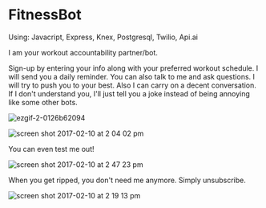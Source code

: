 # FitnessBot
Using: Javacript, Express, Knex, Postgresql, Twilio, Api.ai


I am your workout accountability partner/bot.

Sign-up by entering your info along with your preferred workout schedule. I will send you a daily reminder. You can also talk to me and ask questions. I will try to push you to your best. Also I can carry on a decent conversation. If I don't understand you, I'll just tell you a joke instead of being annoying like some other bots. 

![ezgif-2-0126b62094](https://cloud.githubusercontent.com/assets/22905837/23338825/7bd4fa8e-fbc9-11e6-958f-4ec50c347d49.gif)





![screen shot 2017-02-10 at 2 04 02 pm](https://cloud.githubusercontent.com/assets/22905837/22846375/097b555c-ef9c-11e6-800f-f6cce031ce9c.png)


You can even test me out!

![screen shot 2017-02-10 at 2 47 23 pm](https://cloud.githubusercontent.com/assets/22905837/22847114/eb898272-ef9f-11e6-89b0-dcc9419a3e4c.png)


When you get ripped, you don't need me anymore. Simply unsubscribe.

![screen shot 2017-02-10 at 2 19 13 pm](https://cloud.githubusercontent.com/assets/22905837/22846377/0bf46580-ef9c-11e6-9984-2c5b53a95f99.png)
